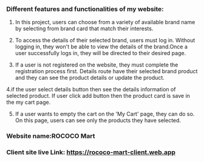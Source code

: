 ### Different features and functionalities of my website:

1. In this project, users can choose from a variety of available brand name by
   selecting from brand card that match their interests.

2. To access the details of their selected brand, users must log in. Without
   logging in, they won't be able to view the details of the brand.Once a user
   successfully logs in, they will be directed to their desired page.

3. If a user is not registered on the website, they must complete the
   registration process first. Details route have their selected brand product
   and they can see the product details or update the product.

4.if the user select details button then see the details information of selected
product. If user click add button then the product card is save in the my cart
page.

5. If a user wants to empty the cart on the 'My Cart' page, they can do so. On
   this page, users can see only the products they have selected.

### Website name:ROCOCO Mart

### Client site live Link: https://rococo-mart-client.web.app

